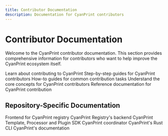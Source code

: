 ```yaml
---
title: Contributor Documentation
description: Documentation for CyanPrint contributors
---
```


# Contributor Documentation

Welcome to the CyanPrint contributor documentation. This section provides comprehensive information for contributors who want to help improve the CyanPrint ecosystem itself.

<Cards>
  <Card href="/docs/contributor/overview" title="Overview">
    Learn about contributing to CyanPrint
  </Card>
  <Card href="/docs/contributor/tutorial" title="Tutorial">
    Step-by-step guides for CyanPrint contributors
  </Card>
  <Card href="/docs/contributor/recipes" title="Recipes">
    How-to guides for common contribution tasks
  </Card>
  <Card href="/docs/contributor/concepts" title="Concepts">
    Understand the core concepts for CyanPrint contributors
  </Card>
  <Card href="/docs/contributor/reference" title="Reference">
    Reference documentation for CyanPrint contribution
  </Card>
</Cards>

## Repository-Specific Documentation

<Cards>
  <Card href="/docs/contributor/argon" title="Argon">
    Frontend for CyanPrint registry
  </Card>
  <Card href="/docs/contributor/zinc" title="Zinc">
    CyanPrint Registry's backend
  </Card>
  <Card href="/docs/contributor/helium" title="Helium">
    CyanPrint Template, Processor and Plugin SDK
  </Card>
  <Card href="/docs/contributor/boron" title="Boron">
    CyanPrint coordinator
  </Card>
  <Card href="/docs/contributor/iridium" title="Iridium">
    CyanPrint's Rust CLI
  </Card>
  <Card href="/docs/contributor/silicon" title="Silicon">
    CyanPrint's documentation
  </Card>
</Cards>
